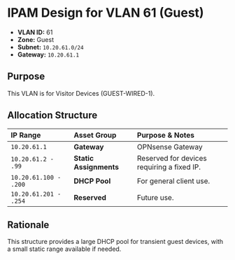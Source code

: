 # IPAM Design for VLAN 61 (Guest)

- **VLAN ID:** 61
- **Zone:** Guest
- **Subnet:** `10.20.61.0/24`
- **Gateway:** `10.20.61.1`

## Purpose

This VLAN is for Visitor Devices (GUEST-WIRED-1).

## Allocation Structure

| IP Range | Asset Group | Purpose & Notes |
| :--- | :--- | :--- |
| `10.20.61.1` | **Gateway** | OPNsense Gateway |
| `10.20.61.2 - .99` | **Static Assignments** | Reserved for devices requiring a fixed IP. |
| `10.20.61.100 - .200`| **DHCP Pool** | For general client use. |
| `10.20.61.201 - .254`| **Reserved** | Future use. |

## Rationale

This structure provides a large DHCP pool for transient guest devices, with a small static range available if needed.
